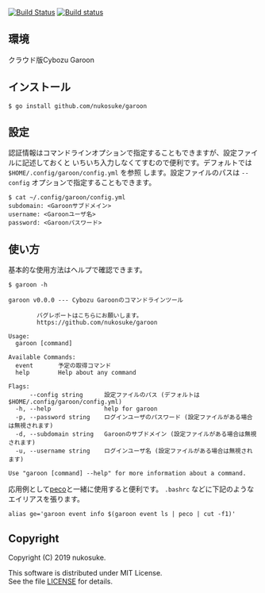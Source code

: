 [![Build Status](https://travis-ci.org/nukosuke/garoon.svg?branch=master)](https://travis-ci.org/nukosuke/garoon)
[![Build status](https://ci.appveyor.com/api/projects/status/xjj9su4a1wde9bac/branch/master?svg=true)](https://ci.appveyor.com/project/nukosuke/garoon/branch/master)

## 環境

クラウド版Cybozu Garoon

## インストール

``` shell
$ go install github.com/nukosuke/garoon
```

## 設定

認証情報はコマンドラインオプションで指定することもできますが、設定ファイルに記述しておくと
いちいち入力しなくてすむので便利です。デフォルトでは `$HOME/.config/garoon/config.yml` を参照
します。設定ファイルのパスは `--config` オプションで指定することもできます。

``` shell
$ cat ~/.config/garoon/config.yml
subdomain: <Garoonサブドメイン>
username: <Garoonユーザ名>
password: <Garoonパスワード>
```

## 使い方

基本的な使用方法はヘルプで確認できます。

```
$ garoon -h

garoon v0.0.0 --- Cybozu Garoonのコマンドラインツール

        バグレポートはこちらにお願いします。
        https://github.com/nukosuke/garoon

Usage:
  garoon [command]

Available Commands:
  event       予定の取得コマンド
  help        Help about any command

Flags:
      --config string      設定ファイルのパス (デフォルトは $HOME/.config/garoon/config.yml)
  -h, --help               help for garoon
  -p, --password string    ログインユーザのパスワード (設定ファイルがある場合は無視されます)
  -d, --subdomain string   Garoonのサブドメイン (設定ファイルがある場合は無視されます)
  -u, --username string    ログインユーザ名 (設定ファイルがある場合は無視されます)

Use "garoon [command] --help" for more information about a command.
```

応用例として[peco](https://github.com/peco/peco)と一緒に使用すると便利です。 `.bashrc` などに下記のようなエイリアスを張ります。

``` shell
alias ge='garoon event info $(garoon event ls | peco | cut -f1)'
```

## Copyright

Copyright (C) 2019 nukosuke.

This software is distributed under MIT License.  
See the file [LICENSE](./LICENSE) for details.
